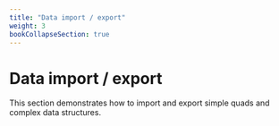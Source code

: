 ```yaml
---
title: "Data import / export"
weight: 3
bookCollapseSection: true
---
```


# Data import / export

This section demonstrates how to import and export simple quads and complex data structures.

